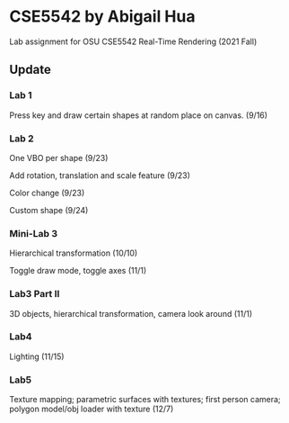 # CSE5542 by Abigail Hua

Lab assignment for OSU CSE5542 Real-Time Rendering (2021 Fall)

## Update

### Lab 1

Press key and draw certain shapes at random place on canvas. (9/16)

### Lab 2

One VBO per shape (9/23)

Add rotation, translation and scale feature (9/23)

Color change (9/23)

Custom shape (9/24)

### Mini-Lab 3

Hierarchical transformation (10/10)

Toggle draw mode, toggle axes (11/1)

### Lab3 Part II

3D objects, hierarchical transformation, camera look around (11/1)

### Lab4

Lighting (11/15)

### Lab5

Texture mapping; parametric surfaces with textures; first person camera; polygon model/obj loader with texture (12/7)
